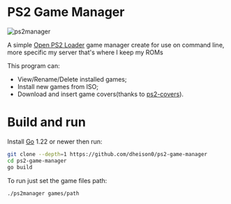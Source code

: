# PS2 Game Manager

![ps2manager](https://github.com/dheison0/ps2-game-manager/assets/98592255/3dbb1fdf-70a0-4091-a037-1e262fb1e291)

A simple [Open PS2 Loader][OPL] game manager create for use on command line,
more specific my server that's where I keep my ROMs

This program can:

  - View/Rename/Delete installed games;
  - Install new games from ISO;
  - Download and insert game covers(thanks to [ps2-covers]).

# Build and run

Install [Go] 1.22 or newer then run:

```bash
git clone --depth=1 https://github.com/dheison0/ps2-game-manager
cd ps2-game-manager
go build
```

To run just set the game files path:
```bash
./ps2manager games/path
```

[OPL]: <https://github.com/ps2homebrew/Open-PS2-Loader>
[ps2-covers]: <https://github.com/xlenore/ps2-covers>
[Go]: <https://go.dev>

